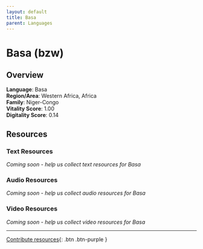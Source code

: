 ```yaml
---
layout: default
title: Basa
parent: Languages
---
```


# Basa (bzw)

## Overview

**Language**: Basa  
**Region/Area**: Western Africa, Africa  
**Family**: Niger-Congo  
**Vitality Score**: 1.00  
**Digitality Score**: 0.14  

## Resources

### Text Resources
*Coming soon - help us collect text resources for Basa*

### Audio Resources
*Coming soon - help us collect audio resources for Basa*

### Video Resources
*Coming soon - help us collect video resources for Basa*

---

[Contribute resources](https://fairtrain.github.io/){: .btn .btn-purple }
